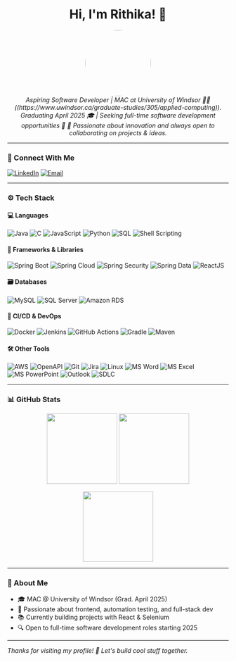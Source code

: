 <h1 align="center">Hi, I'm Rithika! 👋</h1>

<p align="center">
  <img src="https://avatars.githubusercontent.com/rithikaAM" width="150" style="border-radius:50%"><br>
  <i>Aspiring Software Developer | MAC at University of Windsor 👩‍💻 ((https://www.uwindsor.ca/graduate-studies/305/applied-computing)). </i><br>
  <i>Graduating April 2025 🎓 | Seeking full-time software development opportunities 🚀</i>
  <i> 🚀 Passionate about innovation and always open to collaborating on projects & ideas.</i>
</p>

---

### 🔗 Connect With Me
[![LinkedIn](https://img.shields.io/badge/LinkedIn-blue?style=for-the-badge&logo=linkedin)](https://www.linkedin.com/in/rithika-a-m)
[![Email](https://img.shields.io/badge/Gmail-red?style=for-the-badge&logo=gmail)](mailto:rithikaam.23@gmail.com)

---

### ⚙️ Tech Stack

#### 💻 Languages
![Java](https://img.shields.io/badge/Java-orange?style=for-the-badge&logo=java)
![C](https://img.shields.io/badge/C-blue?style=for-the-badge&logo=c)
![JavaScript](https://img.shields.io/badge/JavaScript-F7DF1E?style=for-the-badge&logo=javascript)
![Python](https://img.shields.io/badge/Python-3776AB?style=for-the-badge&logo=python)
![SQL](https://img.shields.io/badge/SQL-4479A1?style=for-the-badge&logo=mysql)
![Shell Scripting](https://img.shields.io/badge/Shell%20Scripting-brightgreen?style=for-the-badge&logo=gnubash)

#### 🧩 Frameworks & Libraries
![Spring Boot](https://img.shields.io/badge/Spring%20Boot-6DB33F?style=for-the-badge&logo=springboot)
![Spring Cloud](https://img.shields.io/badge/Spring%20Cloud-6DB33F?style=for-the-badge&logo=spring)
![Spring Security](https://img.shields.io/badge/Spring%20Security-6DB33F?style=for-the-badge&logo=spring)
![Spring Data](https://img.shields.io/badge/Spring%20Data-6DB33F?style=for-the-badge)
![ReactJS](https://img.shields.io/badge/React-61DAFB?style=for-the-badge&logo=react)

#### 🗃️ Databases
![MySQL](https://img.shields.io/badge/MySQL-00758F?style=for-the-badge&logo=mysql)
![SQL Server](https://img.shields.io/badge/SQL%20Server-CC2927?style=for-the-badge&logo=microsoftsqlserver)
![Amazon RDS](https://img.shields.io/badge/Amazon%20RDS-527FFF?style=for-the-badge&logo=amazonrds)

#### 🚀 CI/CD & DevOps
![Docker](https://img.shields.io/badge/Docker-2496ED?style=for-the-badge&logo=docker)
![Jenkins](https://img.shields.io/badge/Jenkins-D24939?style=for-the-badge&logo=jenkins)
![GitHub Actions](https://img.shields.io/badge/GitHub%20Actions-2088FF?style=for-the-badge&logo=githubactions)
![Gradle](https://img.shields.io/badge/Gradle-02303A?style=for-the-badge&logo=gradle)
![Maven](https://img.shields.io/badge/Maven-C71A36?style=for-the-badge&logo=apachemaven)

#### 🛠 Other Tools
![AWS](https://img.shields.io/badge/AWS-232F3E?style=for-the-badge&logo=amazonaws)
![OpenAPI](https://img.shields.io/badge/OpenAPI-6BA539?style=for-the-badge&logo=openapiinitiative)
![Git](https://img.shields.io/badge/GIT-F05032?style=for-the-badge&logo=git)
![Jira](https://img.shields.io/badge/JIRA-0052CC?style=for-the-badge&logo=jira)
![Linux](https://img.shields.io/badge/Linux-FCC624?style=for-the-badge&logo=linux)
![MS Word](https://img.shields.io/badge/Word-2B579A?style=for-the-badge&logo=microsoftword)
![MS Excel](https://img.shields.io/badge/Excel-217346?style=for-the-badge&logo=microsoftexcel)
![MS PowerPoint](https://img.shields.io/badge/PowerPoint-B7472A?style=for-the-badge&logo=microsoftpowerpoint)
![Outlook](https://img.shields.io/badge/Outlook-0072C6?style=for-the-badge&logo=microsoftoutlook)
![SDLC](https://img.shields.io/badge/SDLC-black?style=for-the-badge)

---

### 📊 GitHub Stats

<p align="center">
  <img src="https://github-readme-stats.vercel.app/api?username=rithikaAM&show_icons=true&theme=tokyonight" height="160"/>
  <img src="https://github-readme-stats.vercel.app/api/top-langs/?username=rithikaAM&layout=compact&theme=tokyonight" height="160"/>
</p>

<p align="center">
  <img src="https://streak-stats.demolab.com?user=rithikaAM&theme=tokyonight" height="160"/>
</p>

---

### 💬 About Me
- 🎓 MAC @ University of Windsor (Grad. April 2025)
- 💼 Passionate about frontend, automation testing, and full-stack dev
- 📚 Currently building projects with React & Selenium
- 🔍 Open to full-time software development roles starting 2025

---

_Thanks for visiting my profile! 🙌 Let's build cool stuff together._
